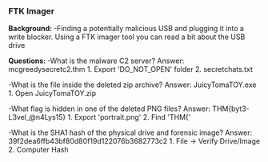 <h3> FTK Imager </h3>
<b>Background: </b>
-Finding a potentially malicious USB and plugging it into a write blocker. Using a FTK imager tool you can read a bit about the USB drive

<b>Questions: </b>
-What is the malware C2 server? Answer: mcgreedysecretc2.thm
	1. Export 'DO_NOT_OPEN' folder
	2. secretchats.txt

-What is the file inside the deleted zip archive?  Answer: JuicyTomaTOY.exe
	1. Open JuicyTomaTOY.zip

-What flag is hidden in one of the deleted PNG files?  Answer: THM{byt3-L3vel_@n4Lys15}
	1. Export 'portrait.png'
	2. Find 'THM{'

-What is the SHA1 hash of the physical drive and forensic image?  Answer: 39f2dea6ffb43bf80d80f19d122076b3682773c2
	1. File -> Verify Drive/Image
	2. Computer Hash